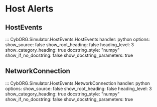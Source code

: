 # Host Alerts
## HostEvents
::: CybORG.Simulator.HostEvents.HostEvents
    handler: python
    options:
        show_source: false
        show_root_heading: false
        heading_level: 3
        show_category_heading: true
        docstring_style: "numpy"
        show_if_no_docstring: false
        show_docstring_parameters: true

## NetworkConnection
::: CybORG.Simulator.HostEvents.NetworkConnection
    handler: python
    options:
        show_source: false
        show_root_heading: false
        heading_level: 3
        show_category_heading: true
        docstring_style: "numpy"
        show_if_no_docstring: false
        show_docstring_parameters: true